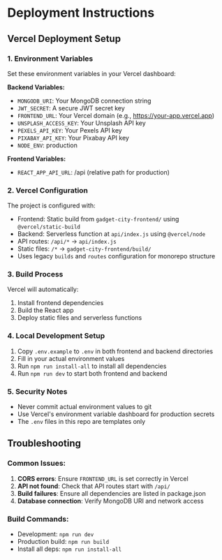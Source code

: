 # Deployment Instructions

## Vercel Deployment Setup

### 1. Environment Variables
Set these environment variables in your Vercel dashboard:

**Backend Variables:**
- `MONGODB_URI`: Your MongoDB connection string
- `JWT_SECRET`: A secure JWT secret key
- `FRONTEND_URL`: Your Vercel domain (e.g., https://your-app.vercel.app)
- `UNSPLASH_ACCESS_KEY`: Your Unsplash API key
- `PEXELS_API_KEY`: Your Pexels API key
- `PIXABAY_API_KEY`: Your Pixabay API key
- `NODE_ENV`: production

**Frontend Variables:**
- `REACT_APP_API_URL`: /api (relative path for production)

### 2. Vercel Configuration
The project is configured with:
- Frontend: Static build from `gadget-city-frontend/` using `@vercel/static-build`
- Backend: Serverless function at `api/index.js` using `@vercel/node`
- API routes: `/api/*` → `api/index.js`
- Static files: `/*` → `gadget-city-frontend/build/`
- Uses legacy `builds` and `routes` configuration for monorepo structure

### 3. Build Process
Vercel will automatically:
1. Install frontend dependencies
2. Build the React app
3. Deploy static files and serverless functions

### 4. Local Development Setup
1. Copy `.env.example` to `.env` in both frontend and backend directories
2. Fill in your actual environment values
3. Run `npm run install-all` to install all dependencies
4. Run `npm run dev` to start both frontend and backend

### 5. Security Notes
- Never commit actual environment values to git
- Use Vercel's environment variable dashboard for production secrets
- The `.env` files in this repo are templates only

## Troubleshooting

### Common Issues:
1. **CORS errors**: Ensure `FRONTEND_URL` is set correctly in Vercel
2. **API not found**: Check that API routes start with `/api/`
3. **Build failures**: Ensure all dependencies are listed in package.json
4. **Database connection**: Verify MongoDB URI and network access

### Build Commands:
- Development: `npm run dev`
- Production build: `npm run build`
- Install all deps: `npm run install-all`